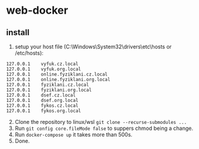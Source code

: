 # web-docker

## install
1. setup your host file (C:\Windows\System32\drivers\etc\hosts or /etc/hosts):
```hosts
127.0.0.1    vyfuk.cz.local
127.0.0.1    vyfuk.org.local
127.0.0.1    online.fyziklani.cz.local
127.0.0.1    online.fyziklani.org.local
127.0.0.1    fyziklani.cz.local
127.0.0.1    fyziklani.org.local
127.0.0.1    dsef.cz.local
127.0.0.1    dsef.org.local
127.0.0.1    fykos.cz.local
127.0.0.1    fykos.org.local
```

2. Clone the repository to linux/wsl `git clone --recurse-submodules ...`
3. Run `git config core.fileMode false` to suppers chmod being a change. 
4. Run `docker-compose up` it takes more than 500s.
5. Done.